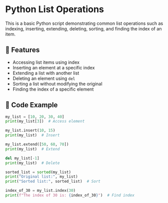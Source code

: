 # Python List Operations

This is a basic Python script demonstrating common list operations such as indexing, inserting, extending, deleting, sorting, and finding the index of an item.

## 🔧 Features

- Accessing list items using index
- Inserting an element at a specific index
- Extending a list with another list
- Deleting an element using `del`
- Sorting a list without modifying the original
- Finding the index of a specific element

## 📄 Code Example

```python
my_list = [10, 20, 30, 40]
print(my_list[3])  # Access element

my_list.insert(10, 15)
print(my_list)  # Insert

my_list.extend([50, 60, 70])
print(my_list)  # Extend

del my_list[-1]
print(my_list)  # Delete

sorted_list = sorted(my_list)
print("Original list:", my_list)
print("Sorted list:", sorted_list)  # Sort

index_of_30 = my_list.index(30)
print(f"The index of 30 is: {index_of_30}")  # Find index
